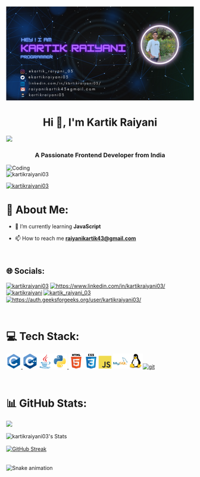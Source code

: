 ![logo](https://github.com/kartikraiyani03/kartikraiyani03/blob/main/Hey.png) 

<h1 align="center">Hi 👋, I'm Kartik Raiyani</h1>
<img src="https://www.animatedimages.org/data/media/562/animated-line-image-0184.gif" width="1920" />

<h3 align="center">A Passionate Frontend Developer from India</h3>
<img align="right" alt="Coding" width="550"  src="https://www.wingstechsolutions.com/wp-content/uploads/2022/03/full-stack-development.gif">

<p align="left"> <img src="https://komarev.com/ghpvc/?username=kartikraiyani03&label=Profile%20views&color=0e75b6&style=flat" alt="kartikraiyani03" /> </p>

<p align="left"> <a href="https://twitter.com/kartikraiyani03" target="blank"><img src="https://img.shields.io/twitter/follow/kartikraiyani03?logo=twitter&style=for-the-badge" alt="kartikraiyani03" /></a> </p>

# 💫 About Me:

- 🌱 I’m currently learning **JavaScript**

- 📫 How to reach me **raiyanikartik43@gmail.com**
<br>


## 🌐 Socials: 

<p align="left">
<a href="https://twitter.com/kartikraiyani03" target="blank"><img align="center" src="https://raw.githubusercontent.com/rahuldkjain/github-profile-readme-generator/master/src/images/icons/Social/twitter.svg" alt="kartikraiyani03" height="30" width="40" /></a>
<a href="https://linkedin.com/in/https://www.linkedin.com/in/kartikraiyani03/" target="blank"><img align="center" src="https://raw.githubusercontent.com/rahuldkjain/github-profile-readme-generator/master/src/images/icons/Social/linked-in-alt.svg" alt="https://www.linkedin.com/in/kartikraiyani03/" height="30" width="40" /></a>
<a href="https://fb.com/kartikraiyani" target="blank"><img align="center" src="https://raw.githubusercontent.com/rahuldkjain/github-profile-readme-generator/master/src/images/icons/Social/facebook.svg" alt="kartikraiyani" height="30" width="40" /></a>
<a href="https://instagram.com/kartik_raiyani_03" target="blank"><img align="center" src="https://raw.githubusercontent.com/rahuldkjain/github-profile-readme-generator/master/src/images/icons/Social/instagram.svg" alt="kartik_raiyani_03" height="30" width="40" /></a>
<a href="https://auth.geeksforgeeks.org/user/https://auth.geeksforgeeks.org/user/kartikraiyani03/" target="blank"><img align="center" src="https://raw.githubusercontent.com/rahuldkjain/github-profile-readme-generator/master/src/images/icons/Social/geeks-for-geeks.svg" alt="https://auth.geeksforgeeks.org/user/kartikraiyani03/" height="30" width="40" /></a>
</p>
<br>


# 💻 Tech Stack:

<p align="left"> 
  <a href="https://www.cprogramming.com/"><img
    src="https://raw.githubusercontent.com/devicons/devicon/master/icons/c/c-original.svg" alt="c" width="40"
    height="40" /> </a>        <a href="https://www.w3schools.com/cpp/"><img
    src="https://raw.githubusercontent.com/devicons/devicon/master/icons/cplusplus/cplusplus-original.svg"  alt="cplusplus" width="40" height="40" /></a><a href=""><img src="https://raw.githubusercontent.com/devicons/devicon/master/icons/java/java-original.svg"  alt="java" width="40" height="40" /></a><a href="https://www.python.org"><img src="https://raw.githubusercontent.com/devicons/devicon/master/icons/python/python-original.svg" alt="python" width="40" height="40" alt="">
</a><a href="https://www.w3.org/html/"><img src="https://raw.githubusercontent.com/devicons/devicon/master/icons/html5/html5-original-wordmark.svg"
        alt="html5" width="40" height="40"  alt=""></a><a href="https://www.w3schools.com/css/"><img src="https://raw.githubusercontent.com/devicons/devicon/master/icons/css3/css3-original-wordmark.svg"
    height="40" alt=""></a><a href="https://developer.mozilla.org/en-US/docs/Web/JavaScript"><img src="https://raw.githubusercontent.com/devicons/devicon/master/icons/javascript/javascript-original.svg"alt="javascript" width="35" height="35"  alt=""></a> <a href="https://www.mysql.com/"><img src="https://raw.githubusercontent.com/devicons/devicon/master/icons/mysql/mysql-original-wordmark.svg" alt="mysql" width="40" height="40" alt=""></a><a href="https://www.linux.org/"><img src="https://raw.githubusercontent.com/devicons/devicon/master/icons/linux/linux-original.svg" alt="linux"
    width="40" height="40" alt=""></a><a href="https://git-scm.com/"><img src="https://www.vectorlogo.zone/logos/git-scm/git-scm-icon.svg" alt="git" width="40" rel="noreferrer" alt=""></a></p>
                <br/>

# 📊 GitHub Stats:

![](https://github-readme-stats.vercel.app/api/top-langs/?username=kartikraiyani03&theme=midnight-purple&hide_border=false&include_all_commits=true&count_private=false&layout=compact)

![kartikraiyani03's Stats](https://github-readme-stats.vercel.app/api?username=kartikraiyani03&theme=midnight-purple&show_icons=true&hide_border=false&count_private=true)
<br/>
<br/>
[![GitHub Streak](https://streak-stats.demolab.com/?user=kartikraiyani03&theme=midnight-purple)](https://git.io/streak-stats)
<br/>
<br/>
<br/>
![Snake animation](https://github.com/thepiyushmalhotra/thepiyushmalhotra/blob/output/github-contribution-grid-snake.svg)

<!-- Proudly created with GPRM ( https://gprm.itsvg.in ) -->
